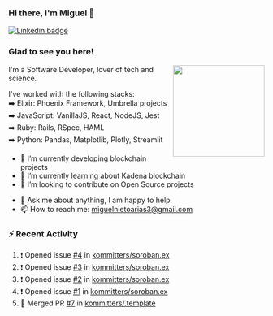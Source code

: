 ### Hi there, I'm Miguel 👋

<a href="https://linkedin.com/in/miguelnietoa/" target="_blank" rel="noopener noreferrer">
  <img src="https://img.shields.io/badge/-LinkedIn-0e76a8?style=flat-square&logo=Linkedin&logoColor=white" alt="Linkedin badge">
</a>
<!-- [![Website Badge](https://img.shields.io/badge/Website-3b5998?style=flat-square&logo=google-chrome&logoColor=white)](#notavailablenow#) 

<img src="https://i.imgur.com/tbrLrt5.gif" width=400 alt="Coding GIF" align="right"/>
-->


### Glad to see you here!
<a href="https://github.com/miguelnietoa"><img src="https://github-readme-stats-git-masterrstaa-rickstaa.vercel.app/api?username=miguelnietoa&show_icons=true&hide_border=true&count_private=true&include_all_commits=true&theme=tokyonight" height="180em" align="right"/></a>
I'm a Software Developer, lover of tech and science. 

I've worked with the following stacks:\
➡️ Elixir: Phoenix Framework, Umbrella projects\
➡️ JavaScript: VanillaJS, React, NodeJS, Jest\
➡️ Ruby: Rails, RSpec, HAML\
➡️ Python: Pandas, Matplotlib, Plotly, Streamlit

- 🔭 I’m currently developing blockchain projects
- 🌱 I’m currently learning about Kadena blockchain
- 👯 I’m looking to contribute on Open Source projects
<!-- 
- 😄 I just finished a Machine Learning course! 
- 🤔 I’m looking for help with ...
-->
- 💬 Ask me about anything, I am happy to help
- 📫 How to reach me: miguelnietoarias3@gmail.com


### ⚡ Recent Activity

<!--START_SECTION:activity-->
1. ❗️ Opened issue [#4](https://github.com/kommitters/soroban.ex/issues/4) in [kommitters/soroban.ex](https://github.com/kommitters/soroban.ex)
2. ❗️ Opened issue [#3](https://github.com/kommitters/soroban.ex/issues/3) in [kommitters/soroban.ex](https://github.com/kommitters/soroban.ex)
3. ❗️ Opened issue [#2](https://github.com/kommitters/soroban.ex/issues/2) in [kommitters/soroban.ex](https://github.com/kommitters/soroban.ex)
4. ❗️ Opened issue [#1](https://github.com/kommitters/soroban.ex/issues/1) in [kommitters/soroban.ex](https://github.com/kommitters/soroban.ex)
5. 🎉 Merged PR [#7](https://github.com/kommitters/.template/pull/7) in [kommitters/.template](https://github.com/kommitters/.template)
<!--END_SECTION:activity-->
